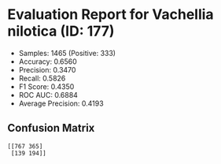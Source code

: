 # Evaluation Report for Vachellia nilotica (ID: 177)
- Samples: 1465 (Positive: 333)
- Accuracy: 0.6560
- Precision: 0.3470
- Recall: 0.5826
- F1 Score: 0.4350
- ROC AUC: 0.6884
- Average Precision: 0.4193

## Confusion Matrix
```
[[767 365]
 [139 194]]
```